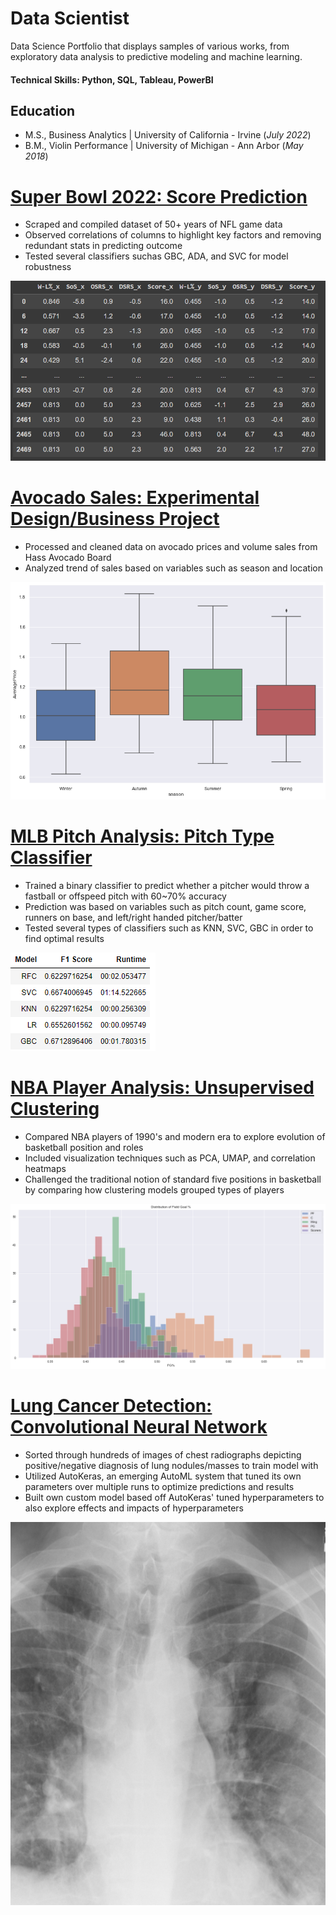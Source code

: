 # Data Scientist
Data Science Portfolio that displays samples of various works, from exploratory data analysis to predictive modeling and machine learning.

#### Technical Skills: Python, SQL, Tableau, PowerBI

## Education
- M.S., Business Analytics | University of California - Irvine (_July 2022_)	 			        		
- B.M., Violin Performance | University of Michigan - Ann Arbor (_May 2018_)

# [Super Bowl 2022: Score Prediction](https://github.com/briankosiadi/superbowl-2022)
* Scraped and compiled dataset of 50+ years of NFL game data
* Observed correlations of columns to highlight key factors and removing redundant stats in predicting outcome
* Tested several classifiers suchas GBC, ADA, and SVC for model robustness

![](images/superbowl2022.png)

# [Avocado Sales: Experimental Design/Business Project](https://github.com/briankosiadi/Avocado-Sales)
* Processed and cleaned data on avocado prices and volume sales from Hass Avocado Board
* Analyzed trend of sales based on variables such as season and location

![](images/Avocado%20season%20price.png)

# [MLB Pitch Analysis: Pitch Type Classifier](https://github.com/briankosiadi/MLB-Pitches/blob/master/MLB%20Pitches.ipynb)
* Trained a binary classifier to predict whether a pitcher would throw a fastball or offspeed pitch with 60~70% accuracy
* Prediction was based on variables such as pitch count, game score, runners on base, and left/right handed pitcher/batter
* Tested several types of classifiers such as KNN, SVC, GBC in order to find optimal results

![](images/Model%20Comparison.png)

# [NBA Player Analysis: Unsupervised Clustering](https://github.com/briankosiadi/Basketball-Player-Clustering/blob/master/Basketball%20Stats.ipynb)
* Compared NBA players of 1990's and modern era to explore evolution of basketball position and roles
* Included visualization techniques such as PCA, UMAP, and correlation heatmaps
* Challenged the traditional notion of standard five positions in basketball by comparing how clustering models grouped types of players

![](images/fg%20distribution.png)

# [Lung Cancer Detection: Convolutional Neural Network](https://github.com/briankosiadi/Lung-Cancer-Detection)
* Sorted through hundreds of images of chest radiographs depicting positive/negative diagnosis of lung nodules/masses to train model with
* Utilized AutoKeras, an emerging AutoML system that tuned its own parameters over multiple runs to optimize predictions and results
* Built own custom model based off AutoKeras' tuned hyperparameters to also explore effects and impacts of hyperparameters

![](images/lung_cancer_cnn.png)
